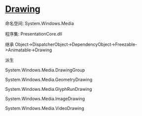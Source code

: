 # [Drawing](https://docs.microsoft.com/zh-CN/dotnet/api/system.windows.media.drawing?view=windowsdesktop-6.0)
命名空间:
System.Windows.Media

程序集:
PresentationCore.dll

继承
Object->DispatcherObject->DependencyObject->Freezable->Animatable->Drawing

派生

System.Windows.Media.DrawingGroup

System.Windows.Media.GeometryDrawing

System.Windows.Media.GlyphRunDrawing

System.Windows.Media.ImageDrawing

System.Windows.Media.VideoDrawing